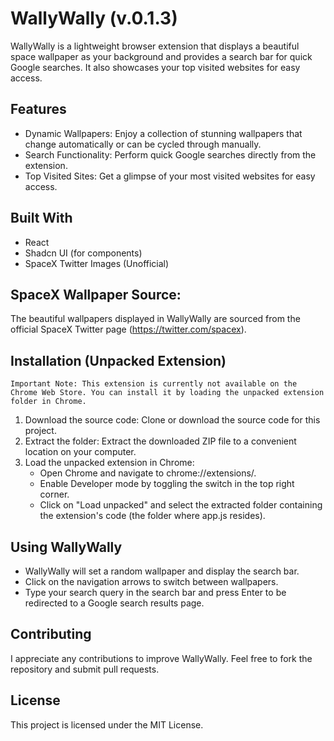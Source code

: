 # WallyWally (v.0.1.3)
WallyWally is a lightweight browser extension that displays a beautiful space wallpaper as your background and provides a search bar for quick Google searches. It also showcases your top visited websites for easy access.

## Features
- Dynamic Wallpapers: Enjoy a collection of stunning wallpapers that change automatically or can be cycled through manually.
- Search Functionality: Perform quick Google searches directly from the extension.
- Top Visited Sites: Get a glimpse of your most visited websites for easy access.

## Built With
- React
- Shadcn UI (for components)
- SpaceX Twitter Images (Unofficial)

## SpaceX Wallpaper Source:
The beautiful wallpapers displayed in WallyWally are sourced from the official SpaceX Twitter page (https://twitter.com/spacex).

## Installation (Unpacked Extension)
    Important Note: This extension is currently not available on the Chrome Web Store. You can install it by loading the unpacked extension folder in Chrome.

1. Download the source code: Clone or download the source code for this project.
2. Extract the folder: Extract the downloaded ZIP file to a convenient location on your computer.
3. Load the unpacked extension in Chrome:
    - Open Chrome and navigate to chrome://extensions/.
    - Enable Developer mode by toggling the switch in the top right corner.
    - Click on "Load unpacked" and select the extracted folder containing the extension's code (the folder where app.js resides).

## Using WallyWally
- WallyWally will set a random wallpaper and display the search bar.
- Click on the navigation arrows to switch between wallpapers.
- Type your search query in the search bar and press Enter to be redirected to a Google search results page.

## Contributing
I appreciate any contributions to improve WallyWally. Feel free to fork the repository and submit pull requests.

## License
This project is licensed under the MIT License.